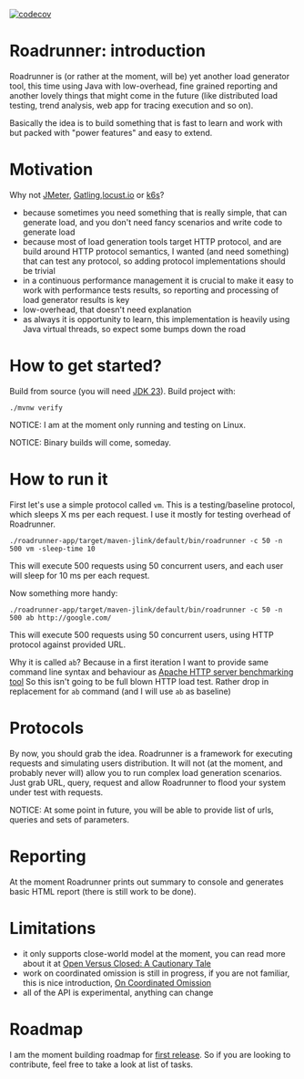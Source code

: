 [![codecov](https://codecov.io/gh/symentispl/roadrunner/graph/badge.svg?token=37S96CL3YR)](https://codecov.io/gh/symentispl/roadrunner)

# Roadrunner: introduction

Roadrunner is (or rather at the moment, will be) yet another load generator tool, this time using Java with
low-overhead, fine grained reporting and another lovely things that might come in the future
(like distributed load testing, trend analysis, web app for tracing execution and so on).

Basically the idea is to build something that is fast to learn and work with but packed with "power features"
and easy to extend.

# Motivation

Why not [JMeter](https://jmeter.apache.org/), [Gatling](https://gatling.io/),[locust.io](https://locust.io/) or [k6s](https://k6.io/)?

* because sometimes you need something that is really simple, that can generate load, and you don't need fancy scenarios and write code to generate load
* because most of load generation tools target HTTP protocol, and are build around HTTP protocol semantics, I wanted (and need something) that can test any protocol, so adding protocol implementations should be trivial
* in a continuous performance management it is crucial to make it easy to work with performance tests results, so reporting and processing of load generator results is key
* low-overhead, that doesn't need explanation
* as always it is opportunity to learn, this implementation is heavily using Java virtual threads, so expect some bumps down the road

# How to get started?

Build from source (you will need [JDK 23](https://adoptium.net/temurin/releases/?version=23)).
Build project with:

    ./mvnw verify

NOTICE: I am at the moment only running and testing on Linux.

NOTICE: Binary builds will come, someday.

# How to run it

First let's use a simple protocol called `vm`. This is a testing/baseline protocol, which sleeps X ms per each request. I use it mostly for testing overhead of Roadrunner.

    ./roadrunner-app/target/maven-jlink/default/bin/roadrunner -c 50 -n 500 vm -sleep-time 10

This will execute 500 requests using 50 concurrent users, and each user will sleep for 10 ms per each request.

Now something more handy:

    ./roadrunner-app/target/maven-jlink/default/bin/roadrunner -c 50 -n 500 ab http://google.com/

This will execute 500 requests using 50 concurrent users, using HTTP protocol against provided URL.

Why it is called `ab`? Because in a first iteration I want to provide same command line syntax and behaviour as [Apache HTTP server benchmarking tool](https://httpd.apache.org/docs/2.4/programs/ab.html)
So this isn't going to be full blown HTTP load test. Rather drop in replacement for `ab` command (and I will use `ab` as baseline)

# Protocols

By now, you should grab the idea. Roadrunner is a framework for executing requests and simulating users distribution. It will not (at the moment, and probably never will) allow you to run complex load generation scenarios.
Just grab URL, query, request and allow Roadrunner to flood your system under test with requests.

NOTICE: At some point in future, you will be able to provide list of urls, queries and sets of parameters.

# Reporting

At the moment Roadrunner prints out summary to console and generates basic HTML report (there is still work to be done).

# Limitations

* it only supports close-world model at the moment, you can read more about it at [Open Versus Closed: A Cautionary Tale](https://www.usenix.org/legacy/event/nsdi06/tech/full_papers/schroeder/schroeder.pdf)
* work on coordinated omission is still in progress, if you are not familiar, this is nice introduction, [On Coordinated Omission](https://www.scylladb.com/2021/04/22/on-coordinated-omission/)
* all of the API is experimental, anything can change

# Roadmap

I am the moment building roadmap for [first release](https://github.com/orgs/symentispl/projects/1). So if you are looking to contribute, feel free to take a look at list of tasks.